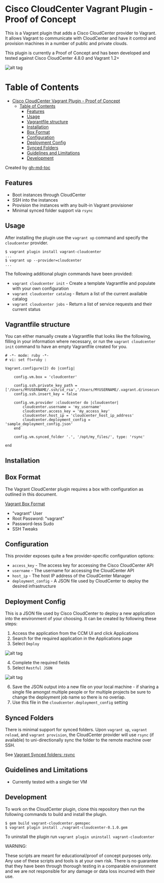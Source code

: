 # Cisco CloudCenter Vagrant Plugin - Proof of Concept

This is a Vagrant plugin that adds a Cisco CloudCenter provider to Vagrant. It allows Vagrant to communicate with CloudCenter and have it control and provision machines in a number of public and private clouds. 

This plugin is currently a Proof of Concept and has been developed and tested against Cisco CloudCenter 4.8.0 and Vagrant 1.2+

![alt tag](https://github.com/conmurphy/vagrant-cloudcenter/blob/master/images/overview.png)

Table of Contents
=================

* [Cisco CloudCenter Vagrant Plugin - Proof of Concept](#cisco-cloudcenter-vagrant-plugin---proof-of-concept)
   * [Table of Contents](#table-of-contents)
      * [Features](#features)
      * [Usage](#usage)
      * [Vagrantfile structure](#vagrantfile-structure)
      * [Installation](#installation)
      * [Box Format](#box-format)
      * [Configuration](#configuration)
      * [Deployment Config](#deployment-config)
      * [Synced Folders](#synced-folders)
      * [Guidelines and Limitations](#guidelines-and-limitations)
      * [Development](#development)
      
Created by [gh-md-toc](https://github.com/ekalinin/github-markdown-toc)

## Features

* Boot instances through CloudCenter
* SSH into the instances
* Provision the instances with any built-in Vagrant provisioner
* Minimal synced folder support via `rsync`

## Usage

After installing the plugin use the `vagrant up` command and specify the `cloudcenter`  provider.

```
$ vagrant plugin install vagrant-cloudcenter
...
$ vagrant up --provider=cloudcenter
...
```

The following additional plugin commands have been provided:

* `vagrant cloudcenter init` - Create a template Vagrantfile and populate with your own configuration
* `vagrant cloudcenter catalog` - Return a list of the current available catalog 
* `vagrant cloudcenter jobs` - Return a list of service requests and their current status

## Vagrantfile structure 

You can either manually create a Vagrantfile that looks like the following, filling in
your information where necessary, or run the `vagrant cloudcenter init` command to have an empty Vagrantfile created for you.

```
# -*- mode: ruby -*-
# vi: set ft=ruby :

Vagrant.configure(2) do |config|

	config.vm.box = 'cloudcenter'
	
 	config.ssh.private_key_path = ['/Users/MYUSERNAME/.ssh/id_rsa','/Users/MYUSERNAME/.vagrant.d/insecure_private_key']
	config.ssh.insert_key = false
	
	config.vm.provider :cloudcenter do |cloudcenter|
		cloudcenter.username = 'my_username'
		cloudcenter.access_key = 'my_access_key'
		cloudcenter.host_ip = 'cloudcenter_host_ip_address'
		cloudcenter.deployment_config = 'sample_deployment_config.json'
	end
  
  	config.vm.synced_folder '.', '/opt/my_files/', type: 'rsync'

end
```

## Installation

## Box Format

The Vagrant CloudCenter plugin requires a box with configuration as outlined in this document.

[Vagrant Box Format]( https://www.vagrantup.com/docs/boxes/base.html ) 

* "vagrant" User
* Root Password: "vagrant"
* Password-less Sudo
* SSH Tweaks

## Configuration

This provider exposes quite a few provider-specific configuration options:

* `access_key` - The access key for accessing the Cisco CloudCenter API
* `username` - The username for accessing the  CloudCenter API
* `host_ip` - The host IP address of the CloudCenter Manager
* `deployment_config` - A JSON file used by CloudCenter to deploy the desired infrastructure

## Deployment Config

This is a JSON file used by Cisco CloudCenter to deploy a new application into the environment of your choosing. It can be created by following these steps:

1. Access the application from the CCM UI and click Applications
2. Search for the required application in the Applications page
3. Select `Deploy` 

![alt tag](https://github.com/conmurphy/vagrant-cloudcenter/blob/master/images/AppProfiles.png)

4. Complete the required fields
5. Select `Restful JSON`

![alt tag](https://github.com/conmurphy/vagrant-cloudcenter/blob/master/images/AppDeployment.png)

6. Save the JSON output into a new file on your local machine - if sharing a single file amongst multiple people or for multiple projects be sure to change the deployment job name so there is no overlap. 
7. Use this file in the `cloudcenter.deployment_config` setting

## Synced Folders

There is minimal support for synced folders. Upon `vagrant up`,
`vagrant reload`, and `vagrant provision`, the CloudCenter provider will use
`rsync` (if available) to uni-directionally sync the folder to
the remote machine over SSH.

See [Vagrant Synced folders: rsync](https://docs.vagrantup.com/v2/synced-folders/rsync.html)

## Guidelines and Limitations

* Currently tested with a single tier VM 

## Development

To work on the CloudCenter plugin, clone this repository then run the following commands to build and install the plugin.

```
$ gem build vagrant-cloudcenter.gemspec
$ vagrant plugin install ./vagrant-cloudcenter-0.1.0.gem
```

To uninstall the plugin run `vagrant plugin uninstall vagrant-cloudcenter`

WARNING:

These scripts are meant for educational/proof of concept purposes only. Any use of these scripts and tools is at your own risk. There is no guarantee that they have been through thorough testing in a comparable environment and we are not responsible for any damage or data loss incurred with their use.
